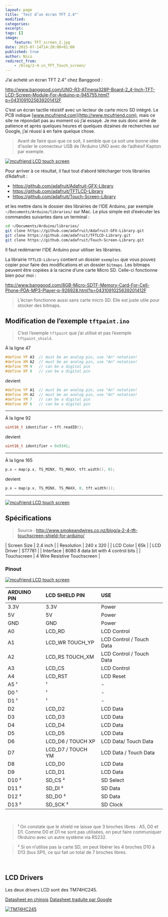 ```yaml
---
layout: page
title: 'Test d’un écran TFT 2.4"'
modified:
categories:
excerpt:
tags: []
image:
    feature: TFT_screen_2.jpg
date: 2015-07-14T14:20:00+01:00
published: true
author: Nico
redirect_from:
    - /blog/2-4-in_TFT_Touch_screen/
---
```


J’ai acheté un écran TFT 2.4" chez Banggood :

<http://www.banggood.com/UNO-R3-ATmega328P-Board-2_4-Inch-TFT-LCD-Screen-Module-For-Arduino-p-945755.html?p=0431091025639201412F>

C’est un écran tactile résistif avec un lecteur de carte micro SD intégré. Le PCB indique [www.mcufriend.com](http://www.mcufriend.com), mais ce site ne répondait pas au moment où j’ai essayé. Je me suis donc armé de patience et après quelques heures et quelques dizaines de recherches sur Google, j’ai réussi à en faire quelque chose.

> Avant de faire quoi que ce soit, il semble que ça soit une bonne idée d’isoler le connecteur USB de l’Arduino UNO avec de l’adhésif Kapton par exemple.

[![mcufriend LCD touch screen][1]][1]

Pour arriver à ce résultat, il faut tout d’abord télécharger trois librairies d’Adafruit :

-   <https://github.com/adafruit/Adafruit-GFX-Library>
-   <https://github.com/adafruit/TFTLCD-Library>
-   <https://github.com/adafruit/Touch-Screen-Library>

et les mettre dans le dossier des librairies de l’IDE Arduino, par exemple `~/Documents/Arduino/libraries/` sur Mac. Le plus simple est d’exécuter les commandes suivantes dans un terminal :

```bash
cd ~/Documents/Arduino/libraries/
git clone https://github.com/adafruit/Adafruit-GFX-Library.git
git clone https://github.com/adafruit/TFTLCD-Library.git
git clone https://github.com/adafruit/Touch-Screen-Library.git
```

Il faut redémarrer l’IDE Arduino pour utiliser les librairies.

La librairie `TFTLCD-Library` contient un dossier `exemples` que vous pouvez copier pour faire des modifications et un dossier `bitmaps`. Les bitmaps peuvent être copiées à la racine d’une carte Micro SD. Celle-ci fonctionne bien pour moi :

<http://www.banggood.com/8GB-Micro-SDTF-Memory-Card-For-Cell-Phone-PDA-MP3-Player-p-926928.html?p=0431091025639201412F>

> L’écran fonctionne aussi sans carte micro SD. Elle est juste utile pour stocker des bitmaps.

## Modification de l’exemple `tftpaint.ino`

> C’est l’exemple `tftpaint` que j’ai utilisé et pas l’exemple `tftpaint_shield`.

À la ligne 47

```c++
#define YP A3  // must be an analog pin, use "An" notation!
#define XM A2  // must be an analog pin, use "An" notation!
#define YM 9   // can be a digital pin
#define XP 8   // can be a digital pin
```

devient

```c++
#define YP A1  // must be an analog pin, use "An" notation!
#define XM A2  // must be an analog pin, use "An" notation!
#define YM 7   // can be a digital pin
#define XP 6   // can be a digital pin
```

---

À la ligne 92

```c++
uint16_t identifier = tft.readID();
```

devient

```c++
uint16_t identifier = 0x9341;
```

---

À la ligne 165

```c++
p.x = map(p.x, TS_MINX, TS_MAXX, tft.width(), 0);
```

devient

```c++
p.x = map(p.x, TS_MINX, TS_MAXX, 0, tft.width());
```

---

[![mcufriend LCD touch screen][2]][2]

## Spécifications

> Source : <http://www.smokeandwires.co.nz/blog/a-2-4-tft-touchscreen-shield-for-arduino/>

| Screen Size | 2.4 inch |
| Resolution | 240 x 320 |
| LCD Color | 65k |
| LCD Driver | ST7781 |
| Interface | 8080 8 data bit with 4 control bits |
| Touchscreen | 4 Wire Resistive Touchscreen |

### Pinout

[![mcufriend LCD touch screen][3]][3]

| ARDUINO PIN | LCD SHIELD PIN    | USE                      |
| :---------- | :---------------- | :----------------------- |
| 3.3V        | 3.3V              | Power                    |
| 5V          | 5V                | Power                    |
| GND         | GND               | Power                    |
| A0          | LCD_RD            | LCD Control              |
| A1          | LCD_WR TOUCH_YP   | LCD Control / Touch Data |
| A2          | LCD_RS TOUCH_XM   | LCD Control / Touch Data |
| A3          | LCD_CS            | LCD Control              |
| A4          | LCD_RST           | LCD Reset                |
| A5 ¹        | ¹                 | -                        |
| D0 ¹        | ¹                 | -                        |
| D1 ¹        | ¹                 | -                        |
| D2          | LCD_D2            | LCD Data                 |
| D3          | LCD_D3            | LCD Data                 |
| D4          | LCD_D4            | LCD Data                 |
| D5          | LCD_D5            | LCD Data                 |
| D6          | LCD_D6 / TOUCH XP | LCD Data/ Touch Data     |
| D7          | LCD_D7 / TOUCH YM | LCD Data / Touch Data    |
| D8          | LCD_D0            | LCD Data                 |
| D9          | LCD_D1            | LCD Data                 |
| D10 ²       | SD_CS ²           | SD Select                |
| D11 ²       | SD_DI ²           | SD Data                  |
| D12 ²       | SD_DO ²           | SD Data                  |
| D13 ²       | SD_SCK ²          | SD Clock                 |

&nbsp;

> ¹ On constate que le shield ne laisse que 3 broches libres : A5, D0 et D1. Comme D0 et D1 ne sont pas utilisées, on peut faire communiquer l’Arduino avec un autre système via RS232.

> ² Si on n’utilise pas la carte SD, on peut libérer les 4 broches D10 à D13 (bus SPI), ce qui fait un total de 7 broches libres.

&nbsp;

## LCD Drivers

Les deux drivers LCD sont des TM74HC245.

[Datasheet en chinois](http://www.szjdf.net/Private/ProductFiles/595775de665f4acba6a1.pdf)
[Datasheet traduite par Google](https://goo.gl/hKB7W1)

[![TM74HC245][10]][10]

[1]: ../../files/2015-08-14-2-4-in_TFT_Touch_screen/2-4-in_TFT_Touch_screen_front.jpg
[2]: ../../files/2015-08-14-2-4-in_TFT_Touch_screen/2-4-in_TFT_Touch_screen_ouilogique_com.jpg
[3]: ../../files/2015-08-14-2-4-in_TFT_Touch_screen/2-4-in_TFT_Touch_screen_back.jpg
[10]: ../../files/2015-08-14-2-4-in_TFT_Touch_screen/2-4-in_TFT_Touch_screen_ouilogique_TM74HC245_videoinverse.jpg
